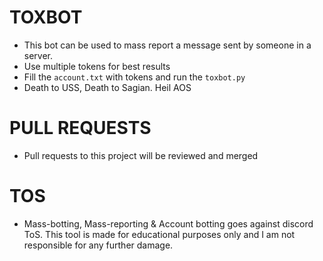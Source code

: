 # TOXBOT
- This bot can be used to mass report a message sent by someone in a server.
- Use multiple tokens for best results
- Fill the `account.txt` with tokens and run the `toxbot.py`
- Death to USS, Death to Sagian. Heil AOS

# PULL REQUESTS
- Pull requests to this project will be reviewed and merged

# TOS
- Mass-botting, Mass-reporting & Account botting goes against discord ToS. This tool is made for educational purposes only and I am not responsible for any further damage.
